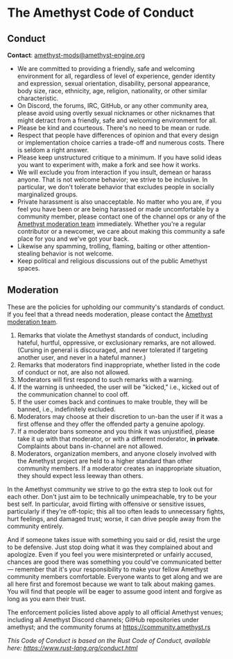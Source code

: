 # The Amethyst Code of Conduct

## Conduct

**Contact**: [amethyst-mods@amethyst-engine.org](mailto:amethyst-mods@amethyst-engine.org)

- We are committed to providing a friendly, safe and welcoming environment for all, regardless of level of experience, gender identity and expression, sexual orientation, disability, personal appearance, body size, race, ethnicity, age, religion, nationality, or other similar characteristic.
- On Discord, the forums, IRC, GitHub, or any other community area, please avoid using overtly sexual nicknames or other nicknames that might detract from a friendly, safe and welcoming environment for all.
- Please be kind and courteous. There's no need to be mean or rude.
- Respect that people have differences of opinion and that every design or implementation choice carries a trade-off and numerous costs. There is seldom a right answer.
- Please keep unstructured critique to a minimum. If you have solid ideas you want to experiment with, make a fork and see how it works.
- We will exclude you from interaction if you insult, demean or harass anyone. That is not welcome behavior; we strive to be inclusive. In particular, we don't tolerate behavior that excludes people in socially marginalized groups.
- Private harassment is also unacceptable. No matter who you are, if you feel you have been or are being harassed or made uncomfortable by a community member, please contact one of the channel ops or any of the [Amethyst moderation team][mod_team] immediately. Whether you're a regular contributor or a newcomer, we care about making this community a safe place for you and we've got your back.
- Likewise any spamming, trolling, flaming, baiting or other attention-stealing behavior is not welcome.
- Keep political and religious discussions out of the public Amethyst spaces.

## Moderation

These are the policies for upholding our community's standards of conduct. If you feel that a thread needs moderation, please contact the [Amethyst moderation team][mod_team].

1. Remarks that violate the Amethyst standards of conduct, including hateful, hurtful, oppressive, or exclusionary remarks, are not allowed. (Cursing in general is discouraged, and never tolerated if targeting another user, and never in a hateful manner.)
1. Remarks that moderators find inappropriate, whether listed in the code of conduct or not, are also not allowed.
1. Moderators will first respond to such remarks with a warning.
1. If the warning is unheeded, the user will be "kicked," i.e., kicked out of the communication channel to cool off.
1. If the user comes back and continues to make trouble, they will be banned, i.e., indefinitely excluded.
1. Moderators may choose at their discretion to un-ban the user if it was a first offense and they offer the offended party a genuine apology.
1. If a moderator bans someone and you think it was unjustified, please take it up with that moderator, or with a different moderator, **in private**. Complaints about bans in-channel are not allowed.
1. Moderators, organization members, and anyone closely involved with the Amethyst project are held to a higher standard than other community members. If a moderator creates an inappropriate situation, they should expect less leeway than others.

In the Amethyst community we strive to go the extra step to look out for each other. Don't just aim to be technically unimpeachable, try to be your best self. In particular, avoid flirting with offensive or sensitive issues, particularly if they're off-topic; this all too often leads to unnecessary fights, hurt feelings, and damaged trust; worse, it can drive people away from the community entirely.

And if someone takes issue with something you said or did, resist the urge to be defensive. Just stop doing what it was they complained about and apologize. Even if you feel you were misinterpreted or unfairly accused, chances are good there was something you could've communicated better — remember that it's your responsibility to make your fellow Amethyst community members comfortable. Everyone wants to get along and we are all here first and foremost because we want to talk about making games. You will find that people will be eager to assume good intent and forgive as long as you earn their trust.

The enforcement policies listed above apply to all official Amethyst venues; including all Amethyst Discord channels; GitHub repositories under amethyst; and the community forums at https://community.amethyst.rs

_This Code of Conduct is based on the Rust Code of Conduct, available here: https://www.rust-lang.org/conduct.html_

[mod_team]: https://community.amethyst.rs/t/moderation-team/102
